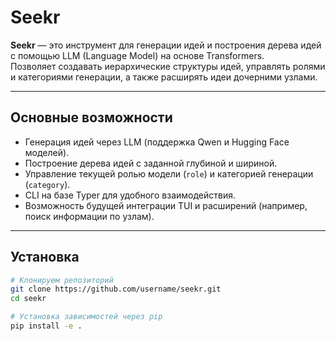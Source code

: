 # Seekr

**Seekr** — это инструмент для генерации идей и построения дерева идей с помощью LLM (Language Model) на основе Transformers.  
Позволяет создавать иерархические структуры идей, управлять ролями и категориями генерации, а также расширять идеи дочерними узлами.

---

## Основные возможности

- Генерация идей через LLM (поддержка Qwen и Hugging Face моделей).  
- Построение дерева идей с заданной глубиной и шириной.  
- Управление текущей ролью модели (`role`) и категорией генерации (`category`).  
- CLI на базе Typer для удобного взаимодействия.  
- Возможность будущей интеграции TUI и расширений (например, поиск информации по узлам).

---

## Установка

```bash
# Клонируем репозиторий
git clone https://github.com/username/seekr.git
cd seekr

# Установка зависимостей через pip
pip install -e .
